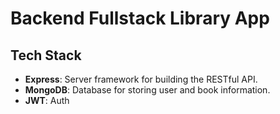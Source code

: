 # Backend Fullstack Library App

## Tech Stack

- **Express**: Server framework for building the RESTful API.
- **MongoDB**: Database for storing user and book information.
- **JWT**: Auth
